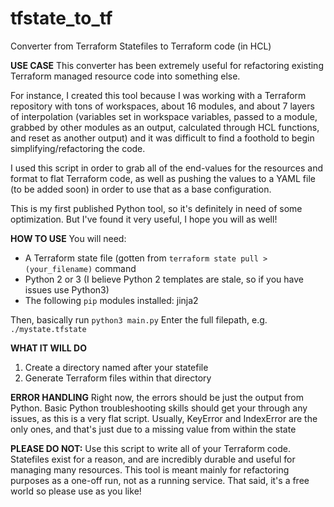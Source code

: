 # tfstate_to_tf
Converter from Terraform Statefiles to Terraform code (in HCL)

**USE CASE**
This converter has been extremely useful for refactoring existing Terraform managed resource code into something else.

For instance, I created this tool because I was working with a Terraform repository with tons of workspaces, about 16 modules, and about 7 layers of interpolation (variables set in workspace variables, passed to a module, grabbed by other modules as an output, calculated through HCL functions, and reset as another output) and it was difficult to find a foothold to begin simplifying/refactoring the code.

I used this script in order to grab all of the end-values for the resources and format to flat Terraform code, as well as pushing the values to a YAML file (to be added soon) in order to use that as a base configuration.

This is my first published Python tool, so it's definitely in need of some optimization. But I've found it very useful, I hope you will as well!

**HOW TO USE**
You will need:

- A Terraform state file (gotten from `terraform state pull >(your_filename)` command
- Python 2 or 3 (I believe Python 2 templates are stale, so if you have issues use Python3)
- The following `pip` modules installed:
    jinja2

Then, basically run `python3 main.py`
Enter the full filepath, e.g. `./mystate.tfstate`

**WHAT IT WILL DO**
1. Create a directory named after your statefile
2. Generate Terraform files within that directory

**ERROR HANDLING**
Right now, the errors should be just the output from Python. Basic Python troubleshooting skills should get your through any issues, as this is a very flat script. Usually, KeyError and IndexError are the only ones, and that's just due to a missing value from within the state


**PLEASE DO NOT:**
Use this script to write all of your Terraform code. Statefiles exist for a reason, and are incredibly durable and useful for managing many resources. This tool is meant mainly for refactoring purposes as a one-off run, not as a running service. That said, it's a free world so please use as you like!
